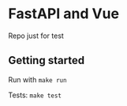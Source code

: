 # FastAPI and Vue

Repo just for test


## Getting started

Run with `make run`

Tests: `make test`

